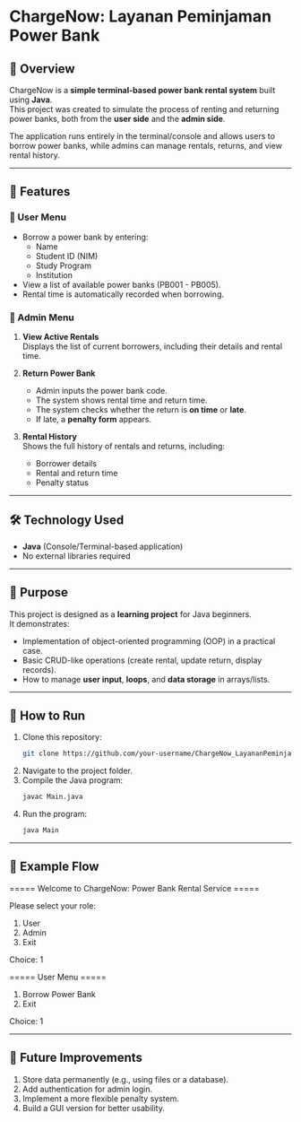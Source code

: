 # ChargeNow: Layanan Peminjaman Power Bank

## 📌 Overview
ChargeNow is a **simple terminal-based power bank rental system** built using **Java**.  
This project was created to simulate the process of renting and returning power banks, both from the **user side** and the **admin side**.  

The application runs entirely in the terminal/console and allows users to borrow power banks, while admins can manage rentals, returns, and view rental history.  

---

## 🚀 Features

### 🔹 User Menu
- Borrow a power bank by entering:
  - Name
  - Student ID (NIM)
  - Study Program
  - Institution  
- View a list of available power banks (PB001 - PB005).
- Rental time is automatically recorded when borrowing.

### 🔹 Admin Menu
1. **View Active Rentals**  
   Displays the list of current borrowers, including their details and rental time.  

2. **Return Power Bank**  
   - Admin inputs the power bank code.  
   - The system shows rental time and return time.  
   - The system checks whether the return is **on time** or **late**.  
   - If late, a **penalty form** appears.  

3. **Rental History**  
   Shows the full history of rentals and returns, including:  
   - Borrower details  
   - Rental and return time  
   - Penalty status  

---

## 🛠️ Technology Used
- **Java** (Console/Terminal-based application)
- No external libraries required

---

## 🎯 Purpose
This project is designed as a **learning project** for Java beginners.  
It demonstrates:
- Implementation of object-oriented programming (OOP) in a practical case.  
- Basic CRUD-like operations (create rental, update return, display records).  
- How to manage **user input**, **loops**, and **data storage** in arrays/lists.  

---

## 📂 How to Run
1. Clone this repository:
   ```bash
   git clone https://github.com/your-username/ChargeNow_LayananPeminjamanPowerBank.git
2. Navigate to the project folder.
3. Compile the Java program:
   ```bash
   javac Main.java
4. Run the program:
   ```bash
   java Main
   
---

## 📖 Example Flow
===== Welcome to ChargeNow: Power Bank Rental Service =====

Please select your role:
1. User
2. Admin
3. Exit

Choice: 1

===== User Menu =====
1. Borrow Power Bank
2. Exit

Choice: 1

---

## 🔮 Future Improvements
1. Store data permanently (e.g., using files or a database).
2. Add authentication for admin login.
3. Implement a more flexible penalty system.
4. Build a GUI version for better usability.
